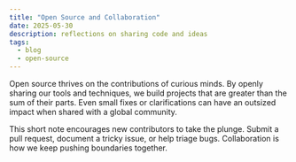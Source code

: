 ```yaml
---
title: "Open Source and Collaboration"
date: 2025-05-30
description: reflections on sharing code and ideas
tags:
  - blog
  - open-source
---
```


Open source thrives on the contributions of curious minds. By openly sharing our tools and techniques, we build projects that are greater than the sum of their parts. Even small fixes or clarifications can have an outsized impact when shared with a global community.

This short note encourages new contributors to take the plunge. Submit a pull request, document a tricky issue, or help triage bugs. Collaboration is how we keep pushing boundaries together.

